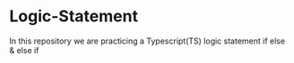 # Logic-Statement
In this repository we are practicing a Typescript(TS) logic statement if else &amp; else if
